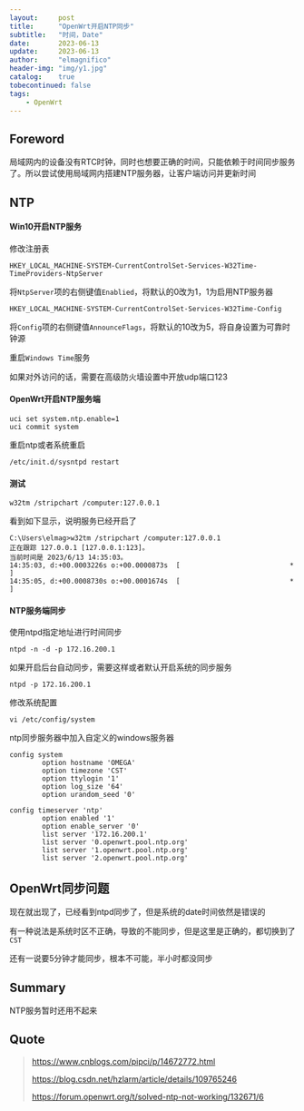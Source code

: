 ```yaml
---
layout:     post
title:      "OpenWrt开启NTP同步"
subtitle:   "时间，Date"
date:       2023-06-13
update:     2023-06-13
author:     "elmagnifico"
header-img: "img/y1.jpg"
catalog:    true
tobecontinued: false
tags:
    - OpenWrt
---
```


## Foreword

局域网内的设备没有RTC时钟，同时也想要正确的时间，只能依赖于时间同步服务了。所以尝试使用局域网内搭建NTP服务器，让客户端访问并更新时间



## NTP



#### Win10开启NTP服务

修改注册表

```
HKEY_LOCAL_MACHINE-SYSTEM-CurrentControlSet-Services-W32Time-TimeProviders-NtpServer
```


将`NtpServer`项的右侧键值`Enablied`，将默认的0改为1，1为启用NTP服务器



```
HKEY_LOCAL_MACHINE-SYSTEM-CurrentControlSet-Services-W32Time-Config
```

将`Config`项的右侧键值`AnnounceFlags`，将默认的10改为5，将自身设置为可靠时钟源



重启`Windows Time`服务



如果对外访问的话，需要在高级防火墙设置中开放udp端口123



#### OpenWrt开启NTP服务端

```
uci set system.ntp.enable=1 
uci commit system
```

重启ntp或者系统重启

```
/etc/init.d/sysntpd restart
```



#### 测试

```
w32tm /stripchart /computer:127.0.0.1
```

看到如下显示，说明服务已经开启了

```
C:\Users\elmag>w32tm /stripchart /computer:127.0.0.1
正在跟踪 127.0.0.1 [127.0.0.1:123]。
当前时间是 2023/6/13 14:35:03。
14:35:03, d:+00.0003226s o:+00.0000873s  [                           *                           ]
14:35:05, d:+00.0008730s o:+00.0001674s  [                           *                           ]
```



#### NTP服务端同步

使用ntpd指定地址进行时间同步

```
ntpd -n -d -p 172.16.200.1
```



如果开启后台自动同步，需要这样或者默认开启系统的同步服务

```
ntpd -p 172.16.200.1
```



修改系统配置

```
vi /etc/config/system 
```

ntp同步服务器中加入自定义的windows服务器

```
config system
        option hostname 'OMEGA'
        option timezone 'CST'
        option ttylogin '1'
        option log_size '64'
        option urandom_seed '0'

config timeserver 'ntp'
        option enabled '1'
        option enable_server '0'
        list server '172.16.200.1'
        list server '0.openwrt.pool.ntp.org'
        list server '1.openwrt.pool.ntp.org'
        list server '2.openwrt.pool.ntp.org'
```



## OpenWrt同步问题

现在就出现了，已经看到ntpd同步了，但是系统的date时间依然是错误的

有一种说法是系统时区不正确，导致的不能同步，但是这里是正确的，都切换到了`CST`

还有一说要5分钟才能同步，根本不可能，半小时都没同步



## Summary

NTP服务暂时还用不起来



## Quote

> https://www.cnblogs.com/pipci/p/14672772.html
>
> https://blog.csdn.net/hzlarm/article/details/109765246
>
> https://forum.openwrt.org/t/solved-ntp-not-working/132671/6
